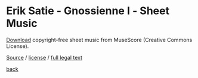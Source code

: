 Erik Satie - Gnossienne Ⅰ - Sheet Music
=======================================

[Download](satie-gnossienne-1-sheet-music.pdf) copyright-free sheet music from MuseScore (Creative Commons License).

[Source](https://musescore.com/user/22713506/scores/5179301) / [license](https://creativecommons.org/publicdomain/zero/1.0/) / [full legal text](https://creativecommons.org/publicdomain/zero/1.0/legalcode)

[back](..)
